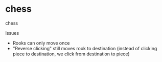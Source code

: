 # chess
chess

Issues
- Rooks can only move once
- "Reverse clicking" still moves rook to destination (instead of clicking piece to destination, we click from destination to piece)
